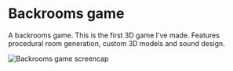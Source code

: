 # Backrooms game

A backrooms game. This is the first 3D game I've made. Features procedural room generation, custom 3D models and sound design.

![Backrooms game screencap](https://i.ibb.co/5L5Ytxg/backrooms-game.webp)
